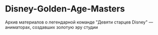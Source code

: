# Disney-Golden-Age-Masters
Архив материалов о легендарной команде "Девяти старцев Disney" — аниматорах, создавших золотую эру студии
